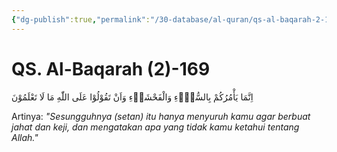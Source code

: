 ```yaml
---
{"dg-publish":true,"permalink":"/30-database/al-quran/qs-al-baqarah-2-169/"}
---
```



# QS. Al-Baqarah (2)-169
اِنَّمَا يَأْمُرُكُمْ بِالسُّوْۤءِ وَالْفَحْشَاۤءِ وَاَنْ تَقُوْلُوْا عَلَى اللّٰهِ مَا لَا تَعْلَمُوْنَ

Artinya: *"Sesungguhnya (setan) itu hanya menyuruh kamu agar berbuat jahat dan keji, dan mengatakan apa yang tidak kamu ketahui tentang Allah."*
